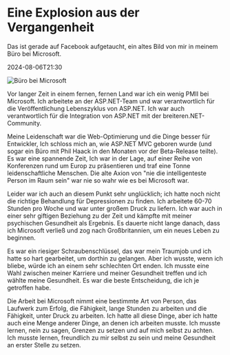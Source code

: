 # Eine Explosion aus der Vergangenheit

Das ist gerade auf Facebook aufgetaucht, ein altes Bild von mir in meinem Büro bei Microsoft.

<!--category-- Microsoft -->
<datetime class="hidden">2024-08-06T21:30</datetime>

![Büro bei Microsoft](microsoft_office.jpg?width=500&format=webp&quality=80)

Vor langer Zeit in einem fernen, fernen Land war ich ein wenig PMII bei Microsoft. Ich arbeitete an der ASP.NET-Team und war verantwortlich für die Veröffentlichung Lebenszyklus von ASP.NET. Ich war auch verantwortlich für die Integration von ASP.NET mit der breiteren.NET-Community.

Meine Leidenschaft war die Web-Optimierung und die Dinge besser für Entwickler, Ich schloss mich an, wie ASP.NET MVC geboren wurde (und sogar ein Büro mit Phil Haack in den Monaten vor der Beta-Release teilte). Es war eine spannende Zeit, Ich war in der Lage, auf einer Reihe von Konferenzen rund um Europ zu präsentieren und traf eine Tonne leidenschaftliche Menschen. Die alte Axion von "nie die intelligenteste Person im Raum sein" war nie so wahr wie es bei Microsoft war.

Leider war ich auch an diesem Punkt sehr unglücklich; ich hatte noch nicht die richtige Behandlung für Depressionen zu finden. Ich arbeitete 60-70 Stunden pro Woche und war unter großem Druck zu liefern. Ich war auch in einer sehr giftigen Beziehung zu der Zeit und kämpfte mit meiner psychischen Gesundheit als Ergebnis. Es dauerte nicht lange danach, dass ich Microsoft verließ und zog nach Großbritannien, um ein neues Leben zu beginnen.

Es war ein riesiger Schraubenschlüssel, das war mein Traumjob und ich hatte so hart gearbeitet, um dorthin zu gelangen. Aber ich wusste, wenn ich bliebe, würde ich an einem sehr schlechten Ort enden. Ich musste eine Wahl zwischen meiner Karriere und meiner Gesundheit treffen und ich wählte meine Gesundheit. Es war die beste Entscheidung, die ich je getroffen habe.

Die Arbeit bei Microsoft nimmt eine bestimmte Art von Person, das Laufwerk zum Erfolg, die Fähigkeit, lange Stunden zu arbeiten und die Fähigkeit, unter Druck zu arbeiten. Ich hatte all diese Dinge, aber ich hatte auch eine Menge anderer Dinge, an denen ich arbeiten musste. Ich musste lernen, nein zu sagen, Grenzen zu setzen und auf mich selbst zu achten. Ich musste lernen, freundlich zu mir selbst zu sein und meine Gesundheit an erster Stelle zu setzen.